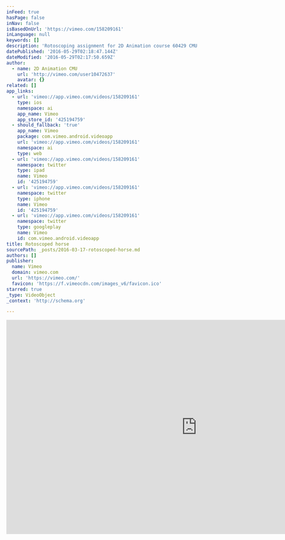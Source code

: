 ```yaml
---
inFeed: true
hasPage: false
inNav: false
isBasedOnUrl: 'https://vimeo.com/158209161'
inLanguage: null
keywords: []
description: 'Rotoscoping assignment for 2D Animation course 60429 CMU School of art animation.molleindustria.org/ Based on a Eadweard Muybridge plate. Music by Mouse on Mars http://www.mouseonmars.com/niun-niggung/'
datePublished: '2016-05-29T02:18:47.144Z'
dateModified: '2016-05-29T02:17:50.659Z'
author:
  - name: 2D Animation CMU
    url: 'http://vimeo.com/user10472637'
    avatar: {}
related: []
app_links:
  - url: 'vimeo://app.vimeo.com/videos/158209161'
    type: ios
    namespace: ai
    app_name: Vimeo
    app_store_id: '425194759'
  - should_fallback: 'true'
    app_name: Vimeo
    package: com.vimeo.android.videoapp
    url: 'vimeo://app.vimeo.com/videos/158209161'
    namespace: ai
    type: web
  - url: 'vimeo://app.vimeo.com/videos/158209161'
    namespace: twitter
    type: ipad
    name: Vimeo
    id: '425194759'
  - url: 'vimeo://app.vimeo.com/videos/158209161'
    namespace: twitter
    type: iphone
    name: Vimeo
    id: '425194759'
  - url: 'vimeo://app.vimeo.com/videos/158209161'
    namespace: twitter
    type: googleplay
    name: Vimeo
    id: com.vimeo.android.videoapp
title: Rotoscoped horse
sourcePath: _posts/2016-03-17-rotoscoped-horse.md
authors: []
publisher:
  name: Vimeo
  domain: vimeo.com
  url: 'https://vimeo.com/'
  favicon: 'https://f.vimeocdn.com/images_v6/favicon.ico'
starred: true
_type: VideoObject
_context: 'http://schema.org'

---
```

<iframe src="https://cdn.embedly.com/widgets/media.html?src=https%3A%2F%2Fplayer.vimeo.com%2Fvideo%2F158209161&amp;url=https%3A%2F%2Fvimeo.com%2F158209161&amp;image=http%3A%2F%2Fi.vimeocdn.com%2Fvideo%2F559669978_1280.jpg&amp;key=b7d04c9b404c499eba89ee7072e1c4f7&amp;type=text%2Fhtml&amp;schema=vimeo" width="1000" height="563" scrolling="no" frameborder="0" allowfullscreen="allowfullscreen" style=""></iframe>